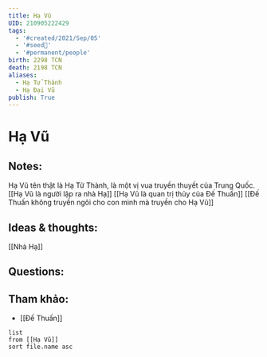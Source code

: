 ```yaml
---
title: Hạ Vũ
UID: 210905222429
tags:
  - '#created/2021/Sep/05'
  - '#seed🥜'
  - '#permanent/people'
birth: 2298 TCN
death: 2198 TCN
aliases:
  - Hạ Tử Thành
  - Hạ Đại Vũ
publish: True
---
```

# Hạ Vũ

## Notes:
Hạ Vũ tên thật là Hạ Tử Thành, là một vị vua truyền thuyết của Trung Quốc. 
[[Hạ Vũ là người lập ra nhà Hạ]]
[[Hạ Vũ là quan trị thủy của Đế Thuấn]]
[[Đế Thuấn không truyền ngôi cho con mình mà truyền cho Hạ Vũ]]

## Ideas & thoughts:
[[Nhà Hạ]]

## Questions:


## Tham khảo:
- [[Đế Thuấn]]
```dataview
list
from [[Hạ Vũ]]
sort file.name asc
```